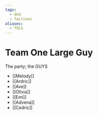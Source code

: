 ```yaml
---
tags:
  - dnd
  - factions
aliases:
  - TOLG
---
```

# Team One Large Guy
The party; the GUYS
- [[Melody]]
- [[Ardric]]
- [[Ave]]
- [[Olivia]]
- [[Emi]]
- [[Advena]]
- [[Cedric]]
